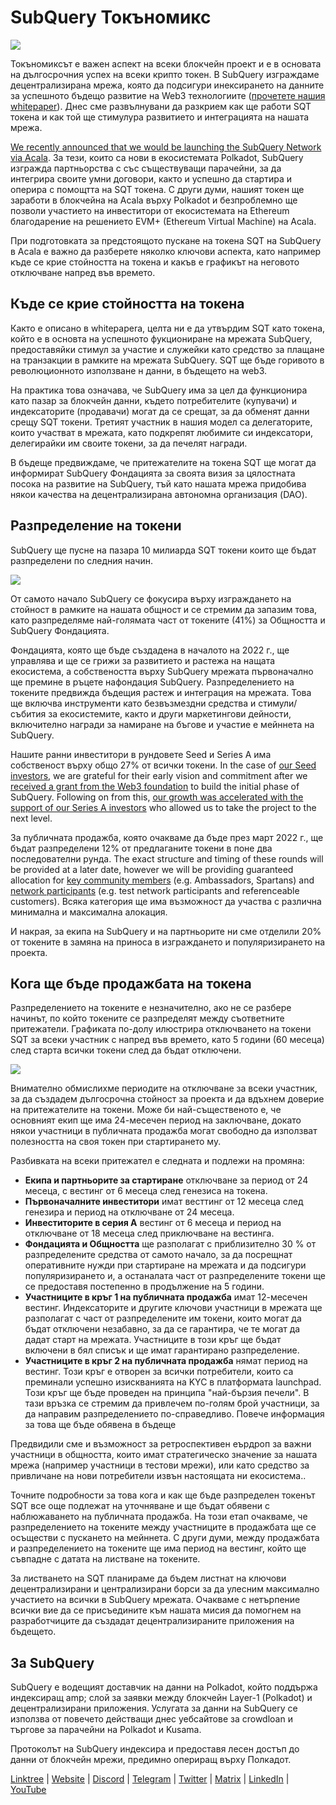 # SubQuery Токъномикс

![](https://miro.medium.com/max/1400/1*e42FM0TsNgOM3VacoctOzQ.png)

Токъномиксът е важен аспект на всеки блокчейн проект и е в основата на дългосрочния успех на всеки крипто токен. В SubQuery изграждаме децентрализирана мрежа, която да подсигури инексирането на данните за успешното бъдещо развитие на Web3 технологиите ([прочетете нашия whitepaper](https://static.subquery.network/whitepaper.pdf)). Днес сме развълнувани да разкрием как ще работи SQT токена и как той ще стимулура развитието и интеграцията на нашата мрежа.

[We recently announced that we would be launching the SubQuery Network via Acala](./20211220-tokenomics.md). За тези, които са нови в екосистемата Polkadot, SubQuery изгражда партньорства с със съществуващи парачейни, за да интегрира своите умни договори, както и успешно да стартира и оперира с помощтта на SQT токена. С други думи, нашият токен ще заработи в блокчейна на Acala върху Polkadot и безпроблемно ще позволи участието на инвеститори от екосистемата на Ethereum благодарение на решението EVM+ (Ethereum Virtual Machine) на Acala.

При подготовката за предстоящото пускане на токена SQT на SubQuery в Acala е важно да разберете няколко ключови аспекта, като например къде се крие стойността на токена и какъв е графикът на неговото отключване напред във времето.

## Къде се крие стойността на токена

Както е описано в whitepaperа, целта ни е да утвърдим SQT като токена, който е в основта на успешното фукциониране на мрежата SubQuery, предоставяйки стимул за участие и служейки като средство за плащане на транзакции в рамките на мрежата SubQuery. SQT ще бъде горивото в революционното използване н данни, в бъдещето на web3.

На практика това означава, че SubQuery има за цел да функционира като пазар за блокчейн данни, където потребителите (купувачи) и индексаторите (продавачи) могат да се срещат, за да обменят данни срещу SQT токени. Третият участник в нашия модел са делегаторите, които участват в мрежата, като подкрепят любимите си индексатори, делегирайки им своите токени, за да печелят награди.

В бъдеще предвиждаме, че притежателите на токена SQT ще могат да информират SubQuery Фондацията за своята визия за цялостната посока на развитие на SubQuery, тъй като нашата мрежа придобива някои качества на децентрализирана автономна организация (DAO).

## Разпределение на токени

SubQuery ще пусне на пазара 10 милиарда SQT токени които ще бъдат разпределени по следния начин.

![](https://miro.medium.com/max/1400/0*eG2TM3J0NZDaT14m)

От самото начало SubQuery се фокусира върху изграждането на стойност в рамките на нашата общност и се стремим да запазим това, като разпределяме най-голямата част от токените (41%) за Общността и SubQuery Фондацията.

Фондацията, която ще бъде създадена в началото на 2022 г., ще управлява и ще се грижи за развитието и растежа на нащата екосистема, а собствеността върху SubQuery мрежата първоначално ще премине в ръцете нафондация SubQuery. Разпределението на токените предвижда бъдещия растеж и интеграция на мрежата. Това ще включва инструменти като безвъзмездни средства и стимули/събития за екосистемите, както и други маркетингови дейности, включително награди за намиране на бъгове и участие е мейннета на SubQuery.

Нашите ранни инвеститори в рундовете Seed и Series A има собственост върху общо 27% от всички токени. In the case of [our Seed investors](./20210312-SubQuery-Raises-%241.8M-Seed-Round-for-Future-Expansion.md), we are grateful for their early vision and commitment after we [received a grant from the Web3 foundation](./20210207-SubQuery-Delivers-Its-Open-Source-SDK-Following-a-Web3-Foundation-Grant.md) to build the initial phase of SubQuery. Following on from this, [our growth was accelerated with the support of our Series A investors](./20210908-SubQuery-Announces-US%249-Million-Funding-Round.md) who allowed us to take the project to the next level.

За публичната продажба, която очакваме да бъде през март 2022 г., ще бъдат разпределени 12% от предлаганите токени в поне два последователни рунда. The exact structure and timing of these rounds will be provided at a later date, however we will be providing guaranteed allocation for [key community members](./20210713-Introducing-the-SubQuery-Ambassador-Program.md) (e.g. Ambassadors, Spartans) and [network participants](./20211202-indexer-invitation.md) (e.g. test network participants and referenceable customers). Всяка категория ще има възможност да участва с различна минимална и максимална алокация.

И накрая, за екипа на SubQuery и на партньорите ни сме отделили 20% от токените в замяна на приноса в изграждането и популяризирането на проекта.

## Кога ще бъде продажбата на токена

Разпределението на токените е незначително, ако не се разбере начинът, по който токените се разпределят между съответните притежатели. Графиката по-долу илюстрира отключването на токени SQT за всеки участник с напред във времето, като 5 години (60 месеца) след старта всички токени след да бъдат отключени.

![](https://miro.medium.com/max/1400/0*mfIBkH4SjFZgGuIq)

Внимателно обмислихме периодите на отключване за всеки участник, за да създадем дългосрочна стойност за проекта и да вдъхнем доверие на притежателите на токени. Може би най-същественото е, че основният екип ще има 24-месечен период на заключване, докато някои участници в публичната продажба могат свободно да използват полезността на своя токен при стартирането му.

Разбивката на всеки притежател е следната и подлежи на промяна:

- **Екипа и партньорите за стартиране** отключване за период от 24 месеца, с вестинг от 6 месеца след генезиса на токена.
- **Първоначалните инвеститори** имат весттинг от 12 месеца след генезира и период на отключване от 24 месеца.
- **Инвеститорите в серия А** вестинг от 6 месеца и период на отключване от 18 месеца след приключване на вестинга.
- **Фондацията и Общността** ще разполагат с приблизително 30 % от разпределените средства от самото начало, за да посрещнат оперативните нужди при стартиране на мрежата и да подсигури популяризирането и, а останалата част от разпределените токени ще се предоставя постепенно в продължение на 5 години.
- **Участниците в кръг 1 на публичната продажба** имат 12-месечен вестинг. Индексаторите и другите ключови участници в мрежата ще разполагат с част от разпределените им токени, които могат да бъдат отключени незабавно, за да се гарантира, че те могат да дадат старт на мрежата. Участниците в този кръг ще бъдат включени в бял списък и ще имат гарантирано разпределение.
- **Участниците в кръг 2 на публичната продажба** нямат период на вестинг. Този кръг е отворен за всички потребители, които са преминали успешно изискванията на KYC в платформата launchpad. Този кръг ще бъде проведен на принципа "най-бързия печели". В тази връзка се стремим да привлечем по-голям брой участници, за да направим разпределението по-справедливо. Повече информация за това ще бъде обявена в бъдеще

Предвидили сме и възможност за ретроспективен еърдроп за важни участници в общността, които имат стратегическо значение за нашата мрежа (например участници в тестови мрежи), или като средство за привличане на нови потребители извън настоящата ни екосистема..

Точните подробности за това кога и как ще бъде разпределен токенът SQT все още подлежат на уточняване и ще бъдат обявени с наблюжаването на публичната продажба. На този етап очакваме, че разпределението на токените между участниците в продажбата ще се осъществи с пускането на мейннета. С други думи, между продажбата и разпределението на токените ще има период на вестинг, който ще съвпадне с датата на листване на токените.

За листването на SQT планираме да бъдем листнат на ключови децентрализирани и централизирани борси за да улесним максимално участието на всички в SubQuery мрежата. Очакваме с нетърпение всички вие да се присъедините към нашата мисия да помогнем на разработчиците да създадат децентрализираните приложения на бъдещето.

## За SubQuery

SubQuery е водещият доставчик на данни на Polkadot, който поддържа индексиращ amp; слой за заявки между блокчейн Layer-1 (Polkadot) и децентрализирани приложения. Услугата за данни на SubQuery се използва от повечето действащи днес уебсайтове за crowdloan и търгове за парачейни на Polkadot и Kusama.

Протоколът на SubQuery индексира и предоставя лесен достъп до данни от блокчейн мрежи, предимно опериращ върху Полкадот.

[Linktree](https://linktr.ee/subquerynetwork) | [Website](https://subquery.network/) | [Discord](https://discord.com/invite/78zg8aBSMG) | [Telegram](https://t.me/subquerynetwork) | [Twitter](https://twitter.com/subquerynetwork) | [Matrix](https://matrix.to/#/#subquery:matrix.org) | [LinkedIn](https://www.linkedin.com/company/subquery) | [YouTube](https://www.youtube.com/channel/UCi1a6NUUjegcLHDFLr7CqLw)
